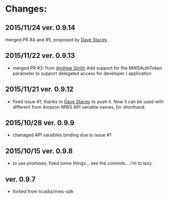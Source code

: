 Changes:
=======

2015/11/24 ver. 0.9.14
----------------------
merged PR #4 and #5, proposed by [Dave Stacey](https://github.com/davestacey).

2015/11/22 ver. 0.9.13
---------------------
* merged PR #3:
from [Andrew Smith](https://github.com/emertechie)
Add support for the MWSAuthToken parameter to support delegated access for developer / application

2015/11/21 ver. 0.9.12
---------------------
* fixed issue #1, thanks to [Dave Stacey](https://github.com/davestacey) to push it.
Now it can be used with different from Amazon MWS API variable names, for shorthand.

2015/10/28 ver. 0.9.9
--------------------
* chanaged API varaibles binding due to issue #1

2015/10/15 ver. 0.9.8
--------------------
* to use promises;
fixed some things... see the commits... i'm to lazy.

ver. 0.9.7
---------
* forked from ticadia/mws-sdk
